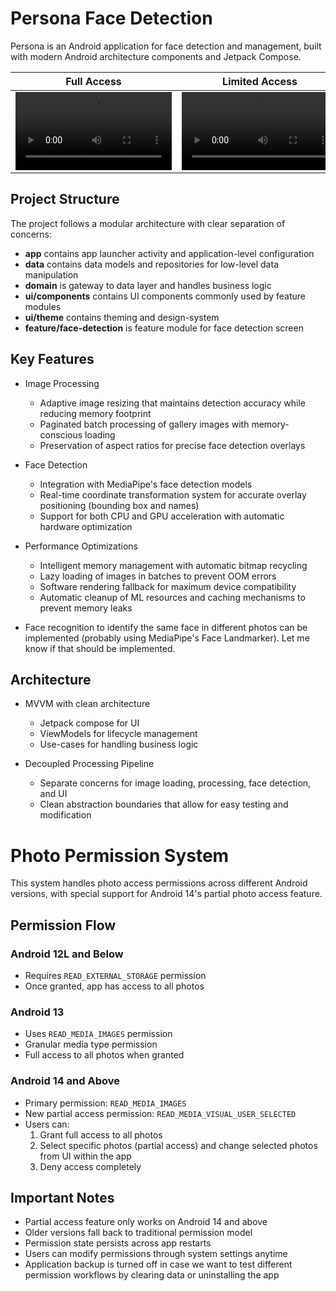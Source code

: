 # Persona Face Detection

Persona is an Android application for face detection and management, built with modern Android architecture components and Jetpack Compose.


| Full Access | Limited Access | Denied |
|:-----------:|:-------------:|:--------------:|
| <video src="https://github.com/user-attachments/assets/274ec590-fab2-4bd5-874b-35feb5fec66e" width="250"/> | <video src="https://github.com/user-attachments/assets/f718188c-a513-466c-9be2-c99fa3365ffa" width="250"/> | <video src="https://github.com/user-attachments/assets/ee2a3418-43ed-49ce-a849-96028876c332" width="250"/> |

## Project Structure

The project follows a modular architecture with clear separation of concerns:

- **app** contains app launcher activity and application-level configuration
- **data** contains data models and repositories for low-level data manipulation
- **domain** is gateway to data layer and handles business logic
- **ui/components** contains UI components commonly used by feature modules
- **ui/theme** contains theming and design-system
- **feature/face-detection** is feature module for face detection screen

## Key Features

- Image Processing
  - Adaptive image resizing that maintains detection accuracy while reducing memory footprint
  - Paginated batch processing of gallery images with memory-conscious loading
  - Preservation of aspect ratios for precise face detection overlays

- Face Detection
  - Integration with MediaPipe's face detection models
  - Real-time coordinate transformation system for accurate overlay positioning (bounding box and names)
  - Support for both CPU and GPU acceleration with automatic hardware optimization

- Performance Optimizations
  - Intelligent memory management with automatic bitmap recycling
  - Lazy loading of images in batches to prevent OOM errors
  - Software rendering fallback for maximum device compatibility
  - Automatic cleanup of ML resources and caching mechanisms to prevent memory leaks
 
- Face recognition to identify the same face in different photos can be implemented (probably using MediaPipe's Face Landmarker). Let me know if that should be implemented.

## Architecture

- MVVM with clean architecture
  - Jetpack compose for UI
  - ViewModels for lifecycle management
  - Use-cases for handling business logic

- Decoupled Processing Pipeline
  - Separate concerns for image loading, processing, face detection, and UI
  - Clean abstraction boundaries that allow for easy testing and modification


# Photo Permission System

This system handles photo access permissions across different Android versions, with special support for Android 14's partial photo access feature.

## Permission Flow

### Android 12L and Below
- Requires `READ_EXTERNAL_STORAGE` permission
- Once granted, app has access to all photos

### Android 13
- Uses `READ_MEDIA_IMAGES` permission
- Granular media type permission
- Full access to all photos when granted

### Android 14 and Above
- Primary permission: `READ_MEDIA_IMAGES`
- New partial access permission: `READ_MEDIA_VISUAL_USER_SELECTED`
- Users can:
  1. Grant full access to all photos
  2. Select specific photos (partial access) and change selected photos from UI within the app
  3. Deny access completely

## Important Notes
- Partial access feature only works on Android 14 and above
- Older versions fall back to traditional permission model
- Permission state persists across app restarts
- Users can modify permissions through system settings anytime
- Application backup is turned off in case we want to test different permission workflows by clearing data or uninstalling the app

